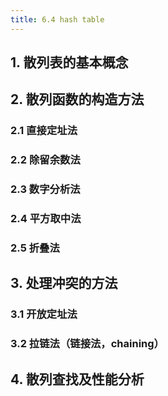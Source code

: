 ```yaml
---
title: 6.4 hash table
---
```


## 1. 散列表的基本概念

## 2. 散列函数的构造方法

### 2.1 直接定址法

### 2.2 除留余数法

### 2.3 数字分析法

### 2.4 平方取中法

### 2.5 折叠法

## 3. 处理冲突的方法

### 3.1 开放定址法

### 3.2 拉链法（链接法，chaining）

## 4. 散列查找及性能分析

